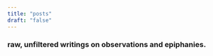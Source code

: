 ```yaml
---
title: "posts"
draft: "false"
---
```


### raw, unfiltered writings on observations and epiphanies.

